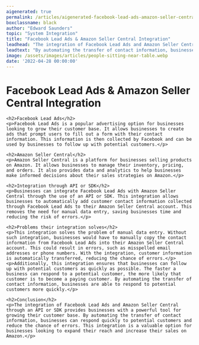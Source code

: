 ```yaml
---
aigenerated: true
permalink: /articles/aigenerated-facebook-lead-ads-amazon-seller-central
boxclassname: black
author: "Edward Saunders"
topic: "System Integration"
title: "Facebook Lead Ads & Amazon Seller Central Integration"
leadhead: "The integration of Facebook Lead Ads and Amazon Seller Central through an API or SDK provides businesses with a powerful tool for growing their customer base"
leadtext: "By automating the transfer of contact information, businesses can respond quickly to potential customers and reduce the chance of errors. This integration is a valuable option for businesses looking to expand their reach and increase their sales on Amazon."
image: /assets/images/articles/people-sitting-near-table.webp
date: '2022-04-28 00:00:00'
---
```

<div class="arttext">    <h1>Facebook Lead Ads & Amazon Seller Central Integration</h1>
    
    <h2>Facebook Lead Ads</h2>
    <p>Facebook Lead Ads is a popular advertising option for businesses looking to grow their customer base. It allows businesses to create ads that prompt users to fill out a form with their contact information. This information is then collected by Facebook and can be used by businesses to follow up with potential customers.</p>
    
    <h2>Amazon Seller Central</h2>
    <p>Amazon Seller Central is a platform for businesses selling products on Amazon. It allows businesses to manage their inventory, pricing, and orders. It also provides data and analytics to help businesses make informed decisions about their sales strategies on Amazon.</p>
    
    <h2>Integration through API or SDK</h2>
    <p>Businesses can integrate Facebook Lead Ads with Amazon Seller Central through the use of an API or SDK. This integration allows businesses to automatically add customer contact information collected through Facebook Lead Ads to their Amazon Seller Central account. This removes the need for manual data entry, saving businesses time and reducing the risk of errors.</p>
    
    <h2>Problems their integration solves</h2>
    <p>This integration solves the problem of manual data entry. Without such integration, businesses would have to manually copy the contact information from Facebook Lead Ads into their Amazon Seller Central account. This could result in errors, such as misspelled email addresses or phone numbers. With the integration, customer information is automatically transferred, reducing the chance of errors.</p>
    <p>Additionally, this integration ensures that businesses can follow up with potential customers as quickly as possible. The faster a business can respond to a potential customer, the more likely that customer is to become a paying customer. By automating the transfer of contact information, businesses are able to respond to potential customers more quickly.</p>
    
    <h2>Conclusion</h2>
    <p>The integration of Facebook Lead Ads and Amazon Seller Central through an API or SDK provides businesses with a powerful tool for growing their customer base. By automating the transfer of contact information, businesses can respond quickly to potential customers and reduce the chance of errors. This integration is a valuable option for businesses looking to expand their reach and increase their sales on Amazon.</p>
</div>